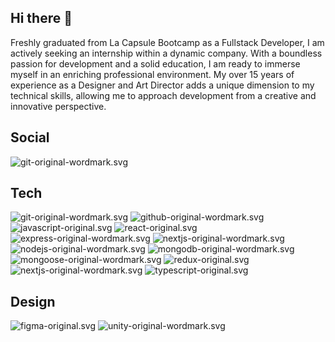 <head>
    <link rel="stylesheet" href="styles.css">
</head>

## Hi there 👋

Freshly graduated from La Capsule Bootcamp as a Fullstack Developer, I am actively seeking an internship within a dynamic company. With a boundless passion for development and a solid education, I am ready to immerse myself in an enriching professional environment. My over 15 years of experience as a Designer and Art Director adds a unique dimension to my technical skills, allowing me to approach development from a creative and innovative perspective.

## Social

<div class="card">
    <img href="https://linkedin.com/in/ssardella" src="./images/social/linkedin-original.svg" alt="git-original-wordmark.svg">
</div>

## Tech

<div class="card">
    <img src="./images/tech/git-original-wordmark.svg" alt="git-original-wordmark.svg" >
    <img src="./images/tech/github-original-wordmark.svg" alt="github-original-wordmark.svg" >
    <img src="./images/tech/javascript-original.svg" alt="javascript-original.svg" >
    <img src="./images/tech/react-original.svg" alt="react-original.svg" >
    <img src="./images/tech/express-original-wordmark.svg" alt="express-original-wordmark.svg" >
    <img src="./images/tech/nextjs-original-wordmark.svg" alt="nextjs-original-wordmark.svg" >
    <img src="./images/tech/nodejs-original-wordmark.svg" alt="nodejs-original-wordmark.svg" >
    <img src="./images/tech/mongodb-original-wordmark.svg" alt="mongodb-original-wordmark.svg" >
    <img src="./images/tech/mongoose-original-wordmark.svg" alt="mongoose-original-wordmark.svg" >
    <img src="./images/tech/redux-original.svg" alt="redux-original.svg" >
    <img src="./images/tech/nextjs-original-wordmark.svg" alt="nextjs-original-wordmark.svg" >
    <img src="./images/tech/typescript-original.svg" alt="typescript-original.svg" >
</div>
<!-- [![img_contact](./images/tech/git-original-wordmark.svg)]
[![img_contact](./images/tech/github-original-wordmark.svg)]
[![img_contact](./images/tech/javascript-original.svg)]
[![img_contact](./images/tech/react-original.svg)]
[![img_contact](./images/tech/express-original-wordmark.svg)]
[![img_contact](./images/tech/nextjs-original-wordmark.svg)]
[![img_contact](./images/tech/nodejs-original-wordmark.svg)]
[![img_contact](./images/tech/mongodb-original-wordmark.svg)]
[![img_contact](./images/tech/mongoose-original-wordmark.svg)]
[![img_contact](./images/tech/redux-original.svg)]
[![img_contact](./images/tech/nextjs-original-wordmark.svg)]
[![img_contact](./images/tech/typescript-original.svg)] -->

## Design

<div class="card">
    <img src="./images/design/figma-original.svg" alt="figma-original.svg" >
    <img src="./images/design/unity-original-wordmark.svg" alt="unity-original-wordmark.svg" >
</div>
<!--
**Mayrone56/Mayrone56** is a ✨ _special_ ✨ repository because its `README.md` (this file) appears on your GitHub profile.

Here are some ideas to get you started:

- 🔭 I’m currently working on ...
- 🌱 I’m currently learning ...
- 👯 I’m looking to collaborate on ...
- 🤔 I’m looking for help with ...
- 💬 Ask me about ...
- 📫 How to reach me: ...
- 😄 Pronouns: ...
- ⚡ Fun fact: ...
  -->
